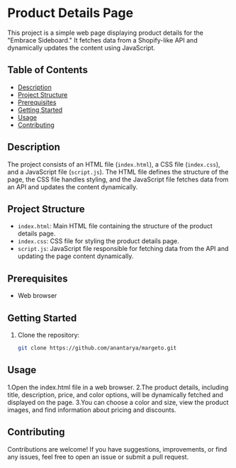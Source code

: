 # Product Details Page

This project is a simple web page displaying product details for the "Embrace Sideboard." It fetches data from a Shopify-like API and dynamically updates the content using JavaScript.

## Table of Contents

- [Description](#description)
- [Project Structure](#project-structure)
- [Prerequisites](#prerequisites)
- [Getting Started](#getting-started)
- [Usage](#usage)
- [Contributing](#contributing)


## Description

The project consists of an HTML file (`index.html`), a CSS file (`index.css`), and a JavaScript file (`script.js`). The HTML file defines the structure of the page, the CSS file handles styling, and the JavaScript file fetches data from an API and updates the content dynamically.

## Project Structure

- `index.html`: Main HTML file containing the structure of the product details page.
- `index.css`: CSS file for styling the product details page.
- `script.js`: JavaScript file responsible for fetching data from the API and updating the page content dynamically.


## Prerequisites

- Web browser

## Getting Started

1. Clone the repository:

   ```bash
   git clone https://github.com/anantarya/margeto.git

## Usage
1.Open the index.html file in a web browser.
2.The product details, including title, description, price, and color options, will be dynamically fetched and displayed on the page.
3.You can choose a color and size, view the product images, and find information about pricing and discounts.

## Contributing
Contributions are welcome! If you have suggestions, improvements, or find any issues, feel free to open an issue or submit a pull request.

